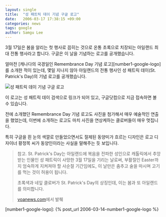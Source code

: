 ```yaml
---
layout: single
title:  "성 패트릭 데이 기념 구글 로고"
date:   2006-03-17 17:38:15 +09:00
categories: news
tags: google
author: Samgu Lee
---
```

3월 17일은 봄을 알리는 첫 행사로 꼽히는 것으로 온통 초록으로 치장되는 아일랜드 최대 전통 행사라고 합니다. 구글은 이 날을 기념하는 로고를 공개했습니다.

얼마전 [캐나다의 국경일인 Remembrance Day 기념 로고][number1-google-logo]를 소개한 적이 있는데, 몇일 지나지 않아 아일랜드의 전통 행사인 성 패트릭 데이(St. Patrick's Day)의 기념 로고를 공개했습니다.

![성 패트릭 데이 기념 구글 로고](https://www.google.com/logos/stpatricks_06.gif)

이 로고는 성 패트릭 데이 검색으로 링크가 되어 있고, 구글닷컴으로 지금 접속하면 볼 수 있습니다.

전에 소개했던 Remembrance Day 기념 로고도 사진을 첨가해서 매우 예술적인 연출을 했었는데, 이번에 소개하는 로고도 마치 사진을 연상케하는 클로버들이 매우 멋집니다.

특히 구글을 흰 눈의 색깔로 만들었으면서도 절제된 동양미가 흐르는 디자인은 로고 디자이너 황정목 씨가 동양인이라는 사실을 말해주는 듯 보입니다.

> 참고.
> St. Patrick's Day는 아일랜드에 복음을 전파한 성인으로 캐톨릭에서 추앙받는 인물인 성 패트릭이 사망한 3월 17일을 기리는 날로써, 부활절인 Easter까지 엄숙하게 지켜져야 할 사순절 기간임에도, 이 날만은 춤추고 술을 마시며 고기를 먹는 것이 허용이 됩니다.
> 
> 초록색과 네잎 클로버가 St. Patrick's Day의 상징인데, 이는 봄과 또 아일랜드를 의미합니다.
> 
> [voanews.com](http://www.voanews.com/Korean/archive/2004-03/a-2004-03-15-6-1.cfm)에서 발췌

[number1-google-logo]: {% post_url 2006-03-14-number1-google-logo %}